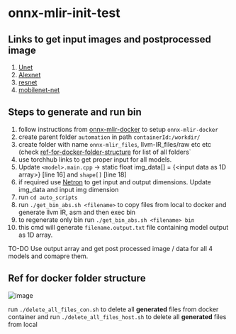 # onnx-mlir-init-test

## Links to get input images and postprocessed image
1. [Unet](https://pytorch.org/hub/mateuszbuda_brain-segmentation-pytorch_unet/)
2. [Alexnet](https://pytorch.org/hub/pytorch_vision_alexnet/)
3. [resnet](https://pytorch.org/hub/pytorch_vision_resnet/)
4. [mobilenet-net](https://pytorch.org/hub/pytorch_vision_mobilenet_v2/)

## Steps to generate and run bin
1. follow instructions from [onnx-mlir-docker](https://github.com/onnx/onnx-mlir/blob/main/docs/Docker.md) to setup `onnx-mlir-docker`
2. create parent folder `automation` in path `containerId:/workdir/`
3. create folder with name `onnx-mlir_files`, llvm-IR_files/raw etc etc (check [ref-for-docker-folder-structure](https://github.com/shreya-um/onnx-mlir-init-test/edit/main/README.md#ref-for-docker-folder-structure) for list of all folders`
4. use torchhub links to get proper input for all models.
5. Update `<model>.main.cpp` -> static float img_data[] = {<input data as 1D array>} [line 16] and `shape[]` [line 18]
7. if required use [Netron](https://netron.app/) to get input and output dimensions. Update img_data and input img dimension
8. run `cd auto_scripts`
9. run `./get_bin_abs.sh <filename>` to copy files from local to docker and generate llvm IR, asm and then exec bin
10. to regenerate only bin run `./get_bin_abs.sh <filename> bin`
11. this cmd will generate `filename.output.txt` file containing model output as 1D array.

TO-DO
Use output array and get post processed image / data for all 4 models and comapre them.

## Ref for docker folder structure
![image](https://github.com/shreya-um/onnx-mlir-init-test/assets/155458601/22d8e1bc-73ec-4bf7-9ade-d6674ae6cffe)

run `./delete_all_files_con.sh` to delete all **generated** files from docker container and 
run `./delete_all_files_host.sh` to delete all **generated** files from local
